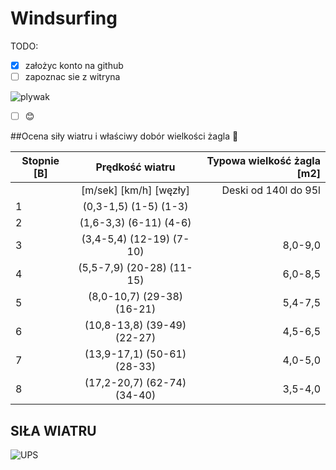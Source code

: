 # Windsurfing

TODO:

- [x] założyc konto na github
- [ ] zapoznac sie z witryna

![plywak](https://prezentmarzen.com/blog/wp-content/uploads/2015/04/Karon-Beach-Hotel-Windsurfing.jpg)

- [ ] :blush:

##Ocena siły wiatru i właściwy dobór wielkości żagla  :raised_hands:

|Stopnie [B]|Prędkość wiatru|Typowa wielkość żagla [m2]|
|----------|:-------------:|------:|
||[m/sek] [km/h]  [węzły]|Deski od 140l do 95l|
| 1 |(0,3-1,5) (1-5) (1-3)| 
| 2 |(1,6-3,3) (6-11) (4-6)|
| 3 |(3,4-5,4) (12-19) (7-10)|8,0-9,0|
| 4 |(5,5-7,9) (20-28) (11-15)|6,0-8,5|
| 5 |(8,0-10,7) (29-38) (16-21) |5,4-7,5|
| 6 |(10,8-13,8) (39-49) (22-27)|4,5-6,5|
| 7 |(13,9-17,1) (50-61) (28-33)|4,0-5,0|
| 8 |(17,2-20,7) (62-74) (34-40)|3,5-4,0|





## SIŁA WIATRU

![UPS](https://media.giphy.com/media/cAYRqOgjncVqw/giphy.gif)
